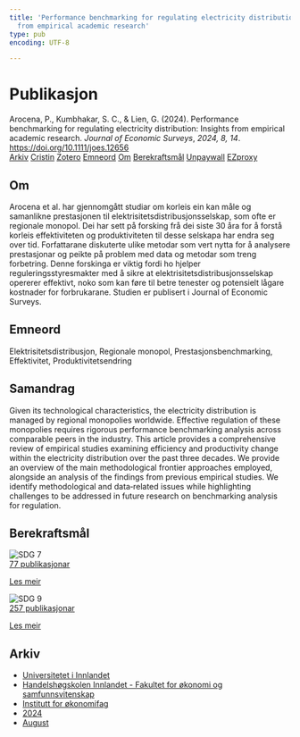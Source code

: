 ```yaml
---
title: 'Performance benchmarking for regulating electricity distribution: Insights
  from empirical academic research'
type: pub
encoding: UTF-8

---
```

<h1>Publikasjon</h1>
<article id="csl-bib-container-SEXWGFKH" class="csl-bib-container">
  <div class="csl-bib-body"> <div class="csl-entry">Arocena, P., Kumbhakar, S. C., &#38; Lien, G. (2024). Performance benchmarking for regulating electricity distribution: Insights from empirical academic research. <i>Journal of Economic Surveys</i>, <i>2024, 8, 14</i>. <a href="https://doi.org/10.1111/joes.12656">https://doi.org/10.1111/joes.12656</a></div> </div>
  <div class="csl-bib-buttons">
    <a href="#taxonomy-article-SEXWGFKH" alt="archive" class="csl-bib-button">Arkiv</a>
    <a href="https://app.cristin.no/results/show.jsf?id=2289386" alt="Cristin" class="csl-bib-button">Cristin</a>
    <a href="http://zotero.org/groups/5881554/items/SEXWGFKH" alt="Zotero" class="csl-bib-button">Zotero</a>
    <a href="#keywords-article-SEXWGFKH" alt="keywords" class="csl-bib-button">Emneord</a>
    <a href="#about-article-SEXWGFKH" alt="about_pub" class="csl-bib-button">Om</a>
    <a href="#sdg-article-SEXWGFKH" alt="sdg" class="csl-bib-button">Berekraftsmål</a>
    <a href="https://onlinelibrary.wiley.com/doi/pdfdirect/10.1111/joes.12656" alt="Unpaywall" class="csl-bib-button">Unpaywall</a>
    <a href="https://onlinelibrary.wiley.com/doi/pdfdirect/10.1111/joes.12656" alt="EZproxy" class="csl-bib-button">EZproxy</a>
  </div>
  <div id="csl-bib-meta-container-SEXWGFKH"></div>
</article>
<div id="csl-bib-meta-SEXWGFKH" class="csl-bib-meta">
  <article id="about-article-SEXWGFKH" class="about_pub-article">
    <h1>Om</h1>
    Arocena et al. har gjennomgått studiar om korleis ein kan måle og samanlikne prestasjonen til elektrisitetsdistribusjonsselskap, som ofte er regionale monopol. Dei har sett på forsking frå dei siste 30 åra for å forstå korleis effektiviteten og produktiviteten til desse selskapa har endra seg over tid. Forfattarane diskuterte ulike metodar som vert nytta for å analysere prestasjonar og peikte på problem med data og metodar som treng forbetring. Denne forskinga er viktig fordi ho hjelper reguleringsstyresmakter med å sikre at elektrisitetsdistribusjonsselskap opererer effektivt, noko som kan føre til betre tenester og potensielt lågare kostnader for forbrukarane. Studien er publisert i Journal of Economic Surveys.
  </article>
  <article id="keywords-article-SEXWGFKH" class="keywords-article">
    <h1>Emneord</h1>
    Elektrisitetsdistribusjon, Regionale monopol, Prestasjonsbenchmarking, Effektivitet, Produktivitetsendring
  </article>
  <article id="abstract-article-SEXWGFKH" class="abstract-article">
    <h1>Samandrag</h1>
    Given its technological characteristics, the electricity distribution is managed by regional monopolies worldwide. Effective regulation of these monopolies requires rigorous performance benchmarking analysis across comparable peers in the industry. This article provides a comprehensive review of empirical studies examining efficiency and productivity change within the electricity distribution over the past three decades. We provide an overview of the main methodological frontier approaches employed, alongside an analysis of the findings from previous empirical studies. We identify methodological and data‐related issues while highlighting challenges to be addressed in future research on benchmarking analysis for regulation.
  </article>
  <article id="sdg-article-SEXWGFKH" class="sdg-article">
    <h1>Berekraftsmål</h1>
    <div class="sdg-container"><div id="sdg7" class="sdg">
        <img src="{{< params subfolder >}}images/sdg/sdg07_nn.png" class="image" alt="SDG 7">
        <div class="sdg-overlay">
          <a href="{{< params subfolder >}}nn/archive/?sdg=7#archive" class="sdg-publication-count"><span>77</span> publikasjonar</a>
          <p><a href="https://fn.no/om-fn/fns-baerekraftsmaal/ren-energi-til-alle?lang=nno-NO" class="sdg-read-more">Les meir</a></p>
        </div>
      </div> <div id="sdg9" class="sdg">
        <img src="{{< params subfolder >}}images/sdg/sdg09_nn.png" class="image" alt="SDG 9">
        <div class="sdg-overlay">
          <a href="{{< params subfolder >}}nn/archive/?sdg=9#archive" class="sdg-publication-count"><span>257</span> publikasjonar</a>
          <p><a href="https://fn.no/om-fn/fns-baerekraftsmaal/industri-innovasjon-og-infrastruktur?lang=nno-NO" class="sdg-read-more">Les meir</a></p>
        </div>
      </div></div>
  </article>
  <article id="taxonomy-article-SEXWGFKH" class="taxonomy-article">
    <h1>Arkiv</h1>
    <ul>
      <li><a href="{{< params subfolder >}}nn/archive/?key=3DCRN523">Universitetet i Innlandet</a></li>
      <li><a href="{{< params subfolder >}}nn/archive/?key=DU8Q9LN9">Handelshøgskolen Innlandet - Fakultet for økonomi og samfunnsvitenskap</a></li>
      <li><a href="{{< params subfolder >}}nn/archive/?key=3IQA89I8">Institutt for økonomifag</a></li>
      <li><a href="{{< params subfolder >}}nn/archive/?key=ZM8AGK3A">2024</a></li>
      <li><a href="{{< params subfolder >}}nn/archive/?key=XDLW4YD9">August</a></li>
    </ul>
  </article>
</div>
